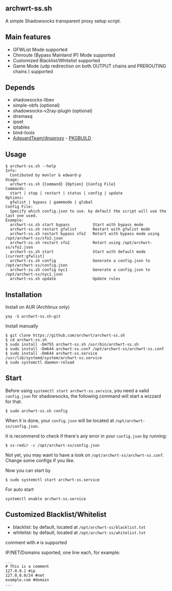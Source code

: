 archwrt-ss.sh
---

A simple Shadowsocks transparent proxy setup script.

## Main features

* GFWList Mode supported
* Chnroute (Bypass Mainland IP) Mode supported
* Customized Blacklist/Whitelist supported
* Game Mode (udp redirection on both OUTPUT chains and PREROUTING chains ) supported

## Depends

* shadowsocks-libev
* simple-obfs (optional)
* shadowsocks-v2ray-plugin (optional)
* dnsmasq
* ipset
* iptables
* bind-tools
* [AdguardTeam/dnsproxy](https://github.com/AdguardTeam/dnsproxy) - [PKGBUILD](https://github.com/archwrt/repo/tree/master/archwrt/dnsproxy)



## Usage

```
$ archwrt-ss.sh --help
Info:
  Contibuted by monlor & edward-p
Usage:
  archwrt-ss.sh {Command} {Option} {Config File}
Commands:
  start | stop | restart | status | config | update
Options:
  gfwlist | bypass | gamemode | global
Config File:
  Specify which config.json to use. by default the script will use the last one used.
Example:
  archwrt-ss.sh start bypass          Start with bypass mode
  archwrt-ss.sh restart gfwlist       Restart with gfwlist mode
  archwrt-ss.sh restart bypass sfo2   Retart with bypass mode using /opt/archwrt-ss/sfo2.json
  archwrt-ss.sh restart sfo2          Retart using /opt/archwrt-ss/sfo2.json
  archwrt-ss.sh start                 Start with default mode [current:gfwlist]
  archwrt-ss.sh config                Generate a config.json to /opt/archwrt-ss/config.json
  archwrt-ss.sh config nyc1           Generate a config.json to /opt/archwrt-ss/nyc1.json
  archwrt-ss.sh update                Update rules

```

## Installation

Install on AUR (Archlinux only)

```
yay -S archwrt-ss.sh-git
```

Install manually

```
$ git clone https://github.com/archwrt/archwrt-ss.sh
$ cd archwrt-ss.sh
$ sudo install -Dm755 archwrt-ss.sh /usr/bin/archwrt-ss.sh
$ sudo install -Dm644 archwrt-ss.conf /opt/archwrt-ss/archwrt-ss.conf
$ sudo install -Dm644 archwrt-ss.service /usr/lib/systemd/system/archwrt-ss.service
$ sudo systemctl daemon-reload
```

## Start

Before using `systemctl start archwrt-ss.service`, you need a valid `config.json` for shadowsocks, the following command will start a wizzard for that.

```
$ sudo archwrt-ss.sh config
```

When it is done, your `config.json` will be located at `/opt/archwrt-ss/config.json`.

It is recommend to check if there's any error in your `config.json` by running:

```
$ ss-redir -c /opt/archwrt-ss/config.json
```

Not yet, you may want to have a look on `/opt/archwrt-ss/archwrt-ss.conf`. Change some configs if you like.

Now you can start by

```
$ sudo systemctl start archwrt-ss.service
```

For auto start

```
systemctl enable archwrt-ss.service
```

## Customized Blacklist/Whitelist

- blacklist: by default, located at `/opt/archwrt-ss/blacklist.txt` 
- whitelist: by default, located at `/opt/archwrt-ss/whitelist.txt` 

comment with `#` is supported

IP/NET/Domains suported, one line each, for example:

```
...
# This is a comment
127.0.0.1 #ip
127.0.0.0/24 #net
example.com #domain
...
```